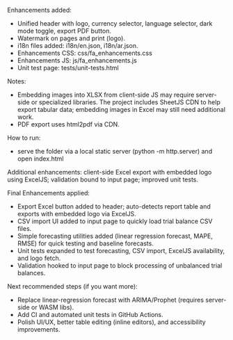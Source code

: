 Enhancements added:
- Unified header with logo, currency selector, language selector, dark mode toggle, export PDF button.
- Watermark on pages and print (logo).
- i18n files added: i18n/en.json, i18n/ar.json.
- Enhancements CSS: css/fa_enhancements.css
- Enhancements JS: js/fa_enhancements.js
- Unit test page: tests/unit-tests.html

Notes:
- Embedding images into XLSX from client-side JS may require server-side or specialized libraries. The project includes SheetJS CDN to help export tabular data; embedding images in Excel may still need additional work.
- PDF export uses html2pdf via CDN.

How to run:
- serve the folder via a local static server (python -m http.server) and open index.html

Additional enhancements: client-side Excel export with embedded logo using ExcelJS; validation bound to input page; improved unit tests.


Final Enhancements applied:
- Export Excel button added to header; auto-detects report table and exports with embedded logo via ExcelJS.
- CSV import UI added to input page to quickly load trial balance CSV files.
- Simple forecasting utilities added (linear regression forecast, MAPE, RMSE) for quick testing and baseline forecasts.
- Unit tests expanded to test forecasting, CSV import, ExcelJS availability, and logo fetch.
- Validation hooked to input page to block processing of unbalanced trial balances.

Next recommended steps (if you want more):
- Replace linear-regression forecast with ARIMA/Prophet (requires server-side or WASM libs).
- Add CI and automated unit tests in GitHub Actions.
- Polish UI/UX, better table editing (inline editors), and accessibility improvements.
